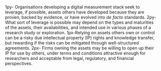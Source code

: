 1py- Organisations developing a digital measurement stack seek to leverage, if possible, assets others have developed because they are proven, backed by evidence, or have evolved into *de facto* standards. 
2py- What sort of leverage is possible may depend on the types and maturities of the assets, their availabilities, and intended use in various phases of a research study or exploration. 
1px-Relying on assets others own or control can be a risky due intellectual property (IP) rights and knowledge transfer, but rewarding if the risks can be mitigated through well-structured agreements. 
2px- Firms owning the assets may be willing to open up their IP for use by others, under terms and conditions attractive enough for researchers and acceptable from legal, regulatory, and financial perspectives.
